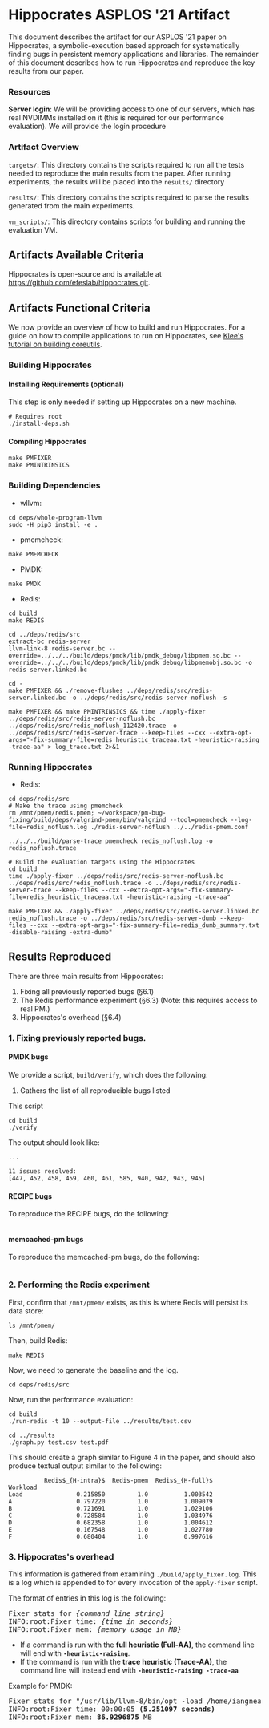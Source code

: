 # Hippocrates ASPLOS '21 Artifact

This document describes the artifact for our ASPLOS '21 paper on Hippocrates, 
a symbolic-execution based approach for systematically finding bugs in 
persistent memory applications and libraries. The remainder of this document 
describes how to run Hippocrates and reproduce the key results from our paper.

### Resources

**Server login**: We will be providing access to one of our servers, which has
real NVDIMMs installed on it (this is required for our performance evaluation).
We will provide the login procedure

### Artifact Overview


`targets/`: This directory contains the scripts required to run all the tests needed to reproduce the main results from the paper.
After running experiments, the results will be placed into the `results/` directory

`results/`: This directory contains the scripts required to parse the results generated from the main experiments.

`vm_scripts/`: This directory contains scripts for building and running the evaluation VM.


## Artifacts Available Criteria

Hippocrates is open-source and is available at https://github.com/efeslab/hippocrates.git.


## Artifacts Functional Criteria

We now provide an overview of how to build and run Hippocrates. For a guide on how to compile applications to run on Hippocrates, see [Klee's tutorial on building coreutils](https://klee.github.io/tutorials/testing-coreutils/).


### Building Hippocrates

#### Installing Requirements (optional)

This step is only needed if setting up Hippocrates on a new machine.

```
# Requires root
./install-deps.sh
```


#### Compiling Hippocrates


```
make PMFIXER 
make PMINTRINSICS
```


### Building Dependencies

- wllvm:

```
cd deps/whole-program-llvm
sudo -H pip3 install -e . 
```

- pmemcheck:

```
make PMEMCHECK
```

- PMDK:

```
make PMDK
```

- Redis:

```
cd build
make REDIS

cd ../deps/redis/src
extract-bc redis-server
llvm-link-8 redis-server.bc --override=../../../build/deps/pmdk/lib/pmdk_debug/libpmem.so.bc --override=../../../build/deps/pmdk/lib/pmdk_debug/libpmemobj.so.bc -o redis-server.linked.bc

cd -
make PMFIXER && ./remove-flushes ../deps/redis/src/redis-server.linked.bc -o ../deps/redis/src/redis-server-noflush -s

make PMFIXER && make PMINTRINSICS && time ./apply-fixer ../deps/redis/src/redis-server-noflush.bc ../deps/redis/src/redis_noflush_112420.trace -o ../deps/redis/src/redis-server-trace --keep-files --cxx --extra-opt-args="-fix-summary-file=redis_heuristic_traceaa.txt -heuristic-raising -trace-aa" > log_trace.txt 2>&1

```

### Running Hippocrates

- Redis:

```
cd deps/redis/src
# Make the trace using pmemcheck
rm /mnt/pmem/redis.pmem; ~/workspace/pm-bug-fixing/build/deps/valgrind-pmem/bin/valgrind --tool=pmemcheck --log-file=redis_noflush.log ./redis-server-noflush ../../redis-pmem.conf

../../../build/parse-trace pmemcheck redis_noflush.log -o redis_noflush.trace

# Build the evaluation targets using the Hippocrates
cd build
time ./apply-fixer ../deps/redis/src/redis-server-noflush.bc ../deps/redis/src/redis_noflush.trace -o ../deps/redis/src/redis-server-trace --keep-files --cxx --extra-opt-args="-fix-summary-file=redis_heuristic_traceaa.txt -heuristic-raising -trace-aa"

make PMFIXER && ./apply-fixer ../deps/redis/src/redis-server.linked.bc redis_noflush.trace -o ../deps/redis/src/redis-server-dumb --keep-files --cxx --extra-opt-args="-fix-summary-file=redis_dumb_summary.txt -disable-raising -extra-dumb" 
```


## Results Reproduced

There are three main results from Hippocrates:

1. Fixing all previously reported bugs (§6.1)
2. The Redis performance experiment (§6.3) (Note: this requires access to real PM.)
3. Hippocrates's overhead (§6.4)

### 1. Fixing previously reported bugs.

#### PMDK bugs

We provide a script, `build/verify`, which does the following:

1. Gathers the list of all reproducible bugs listed

This script 

```
cd build
./verify
```

The output should look like:

```
...

11 issues resolved:
[447, 452, 458, 459, 460, 461, 585, 940, 942, 943, 945]
```

#### RECIPE bugs

To reproduce the RECIPE bugs, do the following:

```
```

#### memcached-pm bugs

To reproduce the memcached-pm bugs, do the following:

```
```

### 2. Performing the Redis experiment

First, confirm that `/mnt/pmem/` exists, as this is where Redis will persist its data store:

```
ls /mnt/pmem/
```

Then, build Redis:

```
make REDIS
```

Now, we need to generate the baseline and the log.

```
cd deps/redis/src

```

Now, run the performance evaluation:

```
cd build
./run-redis -t 10 --output-file ../results/test.csv

cd ../results
./graph.py test.csv test.pdf
```

This should create a graph similar to Figure 4 in the paper, and should also produce textual output similar to the following:

```
          Redis$_{H-intra}$  Redis-pmem  Redis$_{H-full}$
Workload                                                 
Load               0.215850         1.0          1.003542
A                  0.797220         1.0          1.009079
B                  0.721691         1.0          1.029106
C                  0.728584         1.0          1.034976
D                  0.682358         1.0          1.004612
E                  0.167548         1.0          1.027780
F                  0.680404         1.0          0.997616
```



### 3. Hippocrates's overhead

This information is gathered from examining `./build/apply_fixer.log`. This is a log which is appended to for every invocation of the `apply-fixer` script.

The format of entries in this log is the following:

<pre>
Fixer stats for <em>{command line string}</em>
INFO:root:Fixer time: <em>{time in seconds}</em>
INFO:root:Fixer mem: <em>{memory usage in MB}</em>
</pre>

- If a command is run with the **full heuristic (Full-AA)**, the command line will end with **`-heuristic-raising`**.
- If the command is run with the **trace heuristic (Trace-AA)**, the command line will instead end with **`-heuristic-raising -trace-aa`**

Example for PMDK:

<pre>
Fixer stats for "/usr/lib/llvm-8/bin/opt -load /home/iangneal/workspace/pm-bug-fixing/build/src/PMFIXER.so -pm-bug-fixer -trace-file /home/iangneal/workspace/pm-bug-fixing/build/tests/validation/obj_toid_TEST0_8bbb0af9c/pmemcheck0.trace -fix-summary-file=obj_toid_TEST0_8bbb0af9c_summary.txt <b>-heuristic-raising</b> /tmp/tmp9r8nsj59/obj_toid.static-debug_linked.bc":
INFO:root:Fixer time: 00:00:05 <b>(5.251097 seconds)</b>                                
INFO:root:Fixer mem: <b>86.9296875</b> MB
</pre>




[//]: # (Links below)
